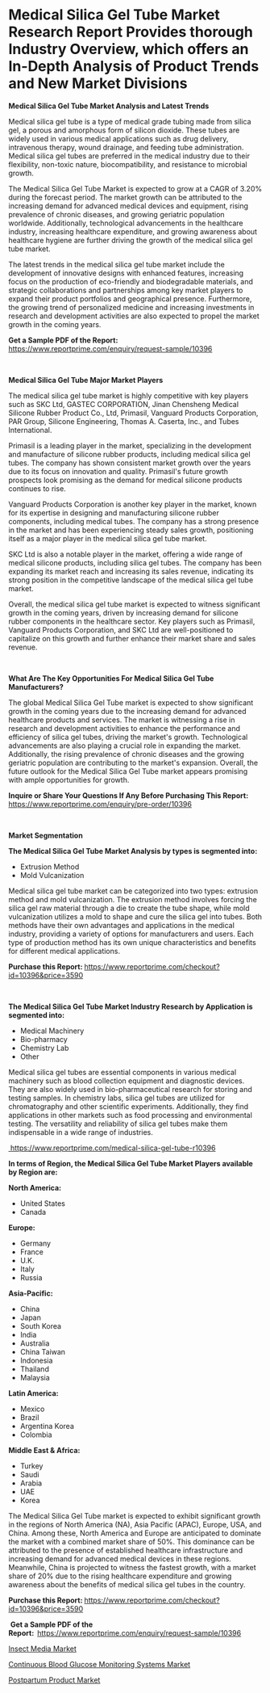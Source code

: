 <p><h1>Medical Silica Gel Tube Market Research Report Provides thorough Industry Overview, which offers an In-Depth Analysis of Product Trends and New Market Divisions</h1></p><p><strong>Medical Silica Gel Tube Market Analysis and Latest Trends</strong></p>
<p><p>Medical silica gel tube is a type of medical grade tubing made from silica gel, a porous and amorphous form of silicon dioxide. These tubes are widely used in various medical applications such as drug delivery, intravenous therapy, wound drainage, and feeding tube administration. Medical silica gel tubes are preferred in the medical industry due to their flexibility, non-toxic nature, biocompatibility, and resistance to microbial growth.</p><p>The Medical Silica Gel Tube Market is expected to grow at a CAGR of 3.20% during the forecast period. The market growth can be attributed to the increasing demand for advanced medical devices and equipment, rising prevalence of chronic diseases, and growing geriatric population worldwide. Additionally, technological advancements in the healthcare industry, increasing healthcare expenditure, and growing awareness about healthcare hygiene are further driving the growth of the medical silica gel tube market.</p><p>The latest trends in the medical silica gel tube market include the development of innovative designs with enhanced features, increasing focus on the production of eco-friendly and biodegradable materials, and strategic collaborations and partnerships among key market players to expand their product portfolios and geographical presence. Furthermore, the growing trend of personalized medicine and increasing investments in research and development activities are also expected to propel the market growth in the coming years.</p></p>
<p><strong>Get a Sample PDF of the Report:&nbsp;</strong> <a href="https://www.reportprime.com/enquiry/request-sample/10396">https://www.reportprime.com/enquiry/request-sample/10396</a></p>
<p>&nbsp;</p>
<p><strong>Medical Silica Gel Tube Major Market Players</strong></p>
<p><p>The medical silica gel tube market is highly competitive with key players such as SKC Ltd, GASTEC CORPORATION, Jinan Chensheng Medical Silicone Rubber Product Co., Ltd, Primasil, Vanguard Products Corporation, PAR Group, Silicone Engineering, Thomas A. Caserta, Inc., and Tubes International.</p><p>Primasil is a leading player in the market, specializing in the development and manufacture of silicone rubber products, including medical silica gel tubes. The company has shown consistent market growth over the years due to its focus on innovation and quality. Primasil's future growth prospects look promising as the demand for medical silicone products continues to rise.</p><p>Vanguard Products Corporation is another key player in the market, known for its expertise in designing and manufacturing silicone rubber components, including medical tubes. The company has a strong presence in the market and has been experiencing steady sales growth, positioning itself as a major player in the medical silica gel tube market.</p><p>SKC Ltd is also a notable player in the market, offering a wide range of medical silicone products, including silica gel tubes. The company has been expanding its market reach and increasing its sales revenue, indicating its strong position in the competitive landscape of the medical silica gel tube market.</p><p>Overall, the medical silica gel tube market is expected to witness significant growth in the coming years, driven by increasing demand for silicone rubber components in the healthcare sector. Key players such as Primasil, Vanguard Products Corporation, and SKC Ltd are well-positioned to capitalize on this growth and further enhance their market share and sales revenue.</p></p>
<p>&nbsp;</p>
<p><strong>What Are The Key Opportunities For Medical Silica Gel Tube Manufacturers?</strong></p>
<p><p>The global Medical Silica Gel Tube market is expected to show significant growth in the coming years due to the increasing demand for advanced healthcare products and services. The market is witnessing a rise in research and development activities to enhance the performance and efficiency of silica gel tubes, driving the market's growth. Technological advancements are also playing a crucial role in expanding the market. Additionally, the rising prevalence of chronic diseases and the growing geriatric population are contributing to the market's expansion. Overall, the future outlook for the Medical Silica Gel Tube market appears promising with ample opportunities for growth.</p></p>
<p><strong>Inquire or Share Your Questions If Any Before Purchasing This Report:</strong> <a href="https://www.reportprime.com/enquiry/pre-order/10396">https://www.reportprime.com/enquiry/pre-order/10396</a></p>
<p>&nbsp;</p>
<p><strong>Market Segmentation</strong></p>
<p><strong>The Medical Silica Gel Tube Market Analysis by types is segmented into:</strong></p>
<p><ul><li>Extrusion Method</li><li>Mold Vulcanization</li></ul></p>
<p><p>Medical silica gel tube market can be categorized into two types: extrusion method and mold vulcanization. The extrusion method involves forcing the silica gel raw material through a die to create the tube shape, while mold vulcanization utilizes a mold to shape and cure the silica gel into tubes. Both methods have their own advantages and applications in the medical industry, providing a variety of options for manufacturers and users. Each type of production method has its own unique characteristics and benefits for different medical applications.</p></p>
<p><strong>Purchase this Report:&nbsp;</strong><a href="https://www.reportprime.com/checkout?id=10396&price=3590">https://www.reportprime.com/checkout?id=10396&price=3590</a></p>
<p>&nbsp;</p>
<p><strong>The Medical Silica Gel Tube Market Industry Research by Application is segmented into:</strong></p>
<p><ul><li>Medical Machinery</li><li>Bio-pharmacy</li><li>Chemistry Lab</li><li>Other</li></ul></p>
<p><p>Medical silica gel tubes are essential components in various medical machinery such as blood collection equipment and diagnostic devices. They are also widely used in bio-pharmaceutical research for storing and testing samples. In chemistry labs, silica gel tubes are utilized for chromatography and other scientific experiments. Additionally, they find applications in other markets such as food processing and environmental testing. The versatility and reliability of silica gel tubes make them indispensable in a wide range of industries.</p></p>
<p><a href="https://www.reportprime.com/medical-silica-gel-tube-r10396">&nbsp;https://www.reportprime.com/medical-silica-gel-tube-r10396</a></p>
<p><strong>In terms of Region, the Medical Silica Gel Tube Market Players available by Region are:</strong></p>
<p>
    <p> <strong> North America: </strong>
        <ul>
            <li>United States</li>
            <li>Canada</li>
        </ul>
        </p> 
    <p> <strong> Europe: </strong>
        <ul>
            <li>Germany</li>
            <li>France</li>
            <li>U.K.</li>
            <li>Italy</li>
            <li>Russia</li>
        </ul>
        </p> 
    <p> <strong> Asia-Pacific: </strong>
        <ul>
            <li>China</li>
            <li>Japan</li>
            <li>South Korea</li>
            <li>India</li>
            <li>Australia</li>
            <li>China Taiwan</li>
            <li>Indonesia</li>
            <li>Thailand</li>
            <li>Malaysia</li>
        </ul>
        </p> 
    <p> <strong> Latin America: </strong>
        <ul>
            <li>Mexico</li>
            <li>Brazil</li>
            <li>Argentina Korea</li>
            <li>Colombia</li>
        </ul>
        </p> 
    <p> <strong> Middle East & Africa: </strong>
        <ul>
            <li>Turkey</li>
            <li>Saudi</li>
            <li>Arabia</li>
            <li>UAE</li>
            <li>Korea</li>
        </ul>
    </p>
    </p>
<p><p>The Medical Silica Gel Tube market is expected to exhibit significant growth in the regions of North America (NA), Asia Pacific (APAC), Europe, USA, and China. Among these, North America and Europe are anticipated to dominate the market with a combined market share of 50%. This dominance can be attributed to the presence of established healthcare infrastructure and increasing demand for advanced medical devices in these regions. Meanwhile, China is projected to witness the fastest growth, with a market share of 20% due to the rising healthcare expenditure and growing awareness about the benefits of medical silica gel tubes in the country.</p></p>
<p><strong>Purchase this Report: </strong><a href="https://www.reportprime.com/checkout?id=10396&price=3590">https://www.reportprime.com/checkout?id=10396&price=3590</a></p>
<p>&nbsp;<strong>Get a Sample PDF of the Report:&nbsp;&nbsp;</strong><a href="https://www.reportprime.com/enquiry/request-sample/10396">https://www.reportprime.com/enquiry/request-sample/10396</a></p>
<p><strong></strong></p>
<p><p><a href="https://www.linkedin.com/pulse/insect-media-market-comprehensive-assessment-type-application-vbnwe?trackingId=9HLHUeW%2FCx4t0cTrkum6wA%3D%3D">Insect Media Market</a></p><p><a href="https://www.linkedin.com/pulse/decoding-continuous-blood-glucose-monitoring-systems-market-gamee?trackingId=tqLeFffExTc3WT2TlYUTLQ%3D%3D">Continuous Blood Glucose Monitoring Systems Market</a></p><p><a href="https://issuu.com/reportprime-2/docs/postpartum-product-market-size-2030.pptx">Postpartum Product Market</a></p></p>